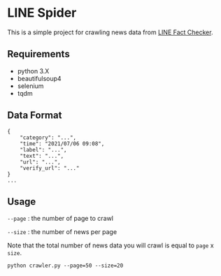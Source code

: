# LINE Spider

This is a simple project for crawling news data from [LINE Fact Checker](https://fact-checker.line.me).

## Requirements

* python 3.X
* beautifulsoup4
* selenium
* tqdm

## Data Format

```=json
{
    "category": "...",
    "time": "2021/07/06 09:08",
    "label": "...",
    "text": "...",
    "url": "...",
    "verify_url": "..."
}
...
```

## Usage

`--page` : the number of page to crawl

`--size` : the number of news per page

Note that the total number of news data you will crawl is equal to `page` x `size`.

```
python crawler.py --page=50 --size=20
```